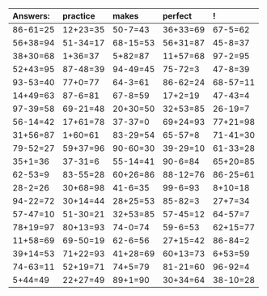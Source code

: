 | Answers: | practice | makes | perfect | ! |
| :--- | :--- | :--- | :--- | :--- |
| 86-61=25 | 12+23=35 | 50-7=43 | 36+33=69 | 67-5=62 | 
| 56+38=94 | 51-34=17 | 68-15=53 | 56+31=87 | 45-8=37 | 
| 38+30=68 | 1+36=37 | 5+82=87 | 11+57=68 | 97-2=95 | 
| 52+43=95 | 87-48=39 | 94-49=45 | 75-72=3 | 47-8=39 | 
| 93-53=40 | 77+0=77 | 64-3=61 | 86-62=24 | 68-57=11 | 
| 14+49=63 | 87-6=81 | 67-8=59 | 17+2=19 | 47-43=4 | 
| 97-39=58 | 69-21=48 | 20+30=50 | 32+53=85 | 26-19=7 | 
| 56-14=42 | 17+61=78 | 37-37=0 | 69+24=93 | 77+21=98 | 
| 31+56=87 | 1+60=61 | 83-29=54 | 65-57=8 | 71-41=30 | 
| 79-52=27 | 59+37=96 | 90-60=30 | 39-29=10 | 61-33=28 | 
| 35+1=36 | 37-31=6 | 55-14=41 | 90-6=84 | 65+20=85 | 
| 62-53=9 | 83-55=28 | 60+26=86 | 88-12=76 | 86-25=61 | 
| 28-2=26 | 30+68=98 | 41-6=35 | 99-6=93 | 8+10=18 | 
| 94-22=72 | 30+14=44 | 28+25=53 | 85-82=3 | 27+7=34 | 
| 57-47=10 | 51-30=21 | 32+53=85 | 57-45=12 | 64-57=7 | 
| 78+19=97 | 80+13=93 | 74-0=74 | 59-6=53 | 62+15=77 | 
| 11+58=69 | 69-50=19 | 62-6=56 | 27+15=42 | 86-84=2 | 
| 39+14=53 | 71+22=93 | 41+28=69 | 60+13=73 | 6+53=59 | 
| 74-63=11 | 52+19=71 | 74+5=79 | 81-21=60 | 96-92=4 | 
| 5+44=49 | 22+27=49 | 89+1=90 | 30+34=64 | 38-10=28 | 
